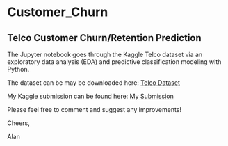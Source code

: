 # Customer_Churn
## Telco Customer Churn/Retention Prediction

The Jupyter notebook goes through the Kaggle Telco dataset via an exploratory data analysis (EDA) and predictive classification modeling with Python.

The dataset can be may be downloaded here: [Telco Dataset](https://www.kaggle.com/blastchar/telco-customer-churn)

My Kaggle submission can be found here: [My Submission](https://www.kaggle.com/alanshkim/predictive-classification-modeling-on-churn-rate)

Please feel free to comment and suggest any improvements! 

Cheers,

Alan
